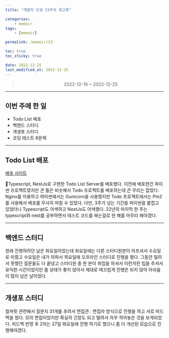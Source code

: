 ```yaml
---
title: "개발자 인생 23주차 회고록"

categories:
    - memoir
tags:
    - [memoir]

permalink: /memoir/23

toc: true
toc_sticky: true

date: 2022-12-25
last_modified_at: 2022-12-25
---
```


> <center> 2022-12-19 ~ 2022-12-25 </center>

---

## 이번 주에 한 일
- Todo List 배포
- 백엔드 스터디
- 개생포 스터디
- 코딩 테스트 6문제
 
---


## Todo List 배포
 

[배포 사이트](https://joeunji0119.github.io/loginTodo/)
 
Typescript, NestJs로 구현한 Todo List Server를 배포했다. 이전에 배포한건 파이썬 프로젝트였지만 큰 틀은 비슷해서 Todo 프로젝트를 배포하는데 큰 무리는 없었다. Nginx를 이용하고 파이썬에서는 Gunicorn을 사용했지만 Todo 프로젝트에서는 Pm2를 사용해서 배포를 무사히 마칠 수 있었다. 다만, 3주가 넘는 기간을 파이썬을 붙잡고 있었더니 Typescript도 어색하고 NestJs도 어색했다. 22년의 마지막 한 주는 typescript와 nest를 공부하면서 테스트 코드를 짜는걸로 한 해를 마무리 해야겠다. 

 
 ---

## 백엔드 스터디
 

원래 진행하려던 날은 화요일이었는데 화요일에는 다른 스터디원분이 아프셔서 수요일로 미뤘고 수요일은 내가 아파서 목요일에 오프라인 스터디로 진행을 했다. 그동안 밀려서 못했던 질문들도 다 끝냈고 스터디원 중 한 분이 취업을 하셔서 이런저런 팁을 주셔서 유익한 시간이었지만 몸 상태가 좋지 않아서 제대로 매끄럽게 진행은 되지 않아 아쉬움이 많이 남은 날이었다.

---
 
## 개생포 스터디
 

컬쳐핏 관련해서 질문지 31개를 추려서 면접관 : 면접자 방식으로 진행을 하고 서로 피드백을 줬다. 모의 면접이었지만 확실히 긴장도 되고 떨려서 자꾸 적어놓은 것을 보게되었다. 피드백 반영 후 2차는 27일 화요일에 진행 하기로 했으니 좀 더 개선된 모습으로 진행해야겠다.

